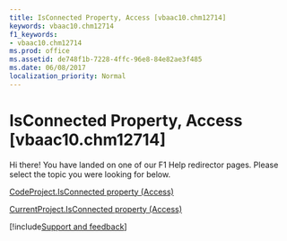 ```yaml
---
title: IsConnected Property, Access [vbaac10.chm12714]
keywords: vbaac10.chm12714
f1_keywords:
- vbaac10.chm12714
ms.prod: office
ms.assetid: de748f1b-7228-4ffc-96e8-84e82ae3f485
ms.date: 06/08/2017
localization_priority: Normal
---
```



# IsConnected Property, Access [vbaac10.chm12714]

Hi there! You have landed on one of our F1 Help redirector pages. Please select the topic you were looking for below.

[CodeProject.IsConnected property (Access)](https://msdn.microsoft.com/library/09710a16-f269-0229-74ea-da128d95ff03%28Office.15%29.aspx)

[CurrentProject.IsConnected property (Access)](https://msdn.microsoft.com/library/04e1123b-ad18-9ebc-3dec-f49bcc16d5a0%28Office.15%29.aspx)

[!include[Support and feedback](~/includes/feedback-boilerplate.md)]